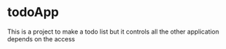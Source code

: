 # todoApp

This is a project to make a todo list but it controls all the other application depends on the access
